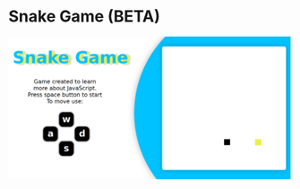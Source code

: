 # Snake Game (BETA)

![Captura de tela](https://github.com/4ly-a/snake-game/blob/master/Sneak%20Game/screenshot.png)
